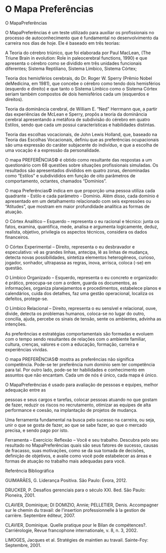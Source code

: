 # O Mapa Preferências

O MapaPreferências 

O MapaPreferências é um teste utilizado para auxiliar os profissionais no processo de autoconhecimento que é fundamental no desenvolvimento da carreira nos dias de hoje. Ele é baseado em três teorias: 

A Teoria do cérebro triúnico, que foi elaborada por Paul MacLean, (The Triune Brain in evolution: Role in paleocerebral functions, 1990) e que apresenta o cérebro como se dividido em três unidades funcionais diferentes; Sistema Reptiliano, Sistema Límbico, Sistema Córtex; 

Teoria dos hemisférios cerebrais, do Dr. Roger W. Sperry (Prêmio Nobel deMedicina, em 1981), que concebe o cérebro como tendo dois hemisférios (esquerdo e direito) e que tanto o Sistema Límbico como o Sistema Córtex seriam também compostos de dois hemisférios cada um (esquerdos e direitos).

Teoria da dominância cerebral, de William E. “Ned" Herrmann que, a partir das experiências de McLean e Sperry, propôs a teoria da dominância cerebral apresentando a metáfora de subdivisão do cérebro em quatro Estilos, sendo que cada um possui características e habilidades distintas.

Teoria das escolhas vocacionais, de John Lewis Holland, que, baseado na Teoria das Escolhas Vocacionais, definiu que as preferências ocupacionais são uma expressão do caráter subjacente do indivíduo, e que a escolha de uma vocação é a expressão da personalidade. 

O mapa PREFERÊNCIAS© é obtido como resultante das respostas a um questionário com 68 questões sobre situações profissionais simuladas. Os resultados são apresentados divididos em quatro zonas, denominadas como “Estilos” e subdivididos em função de oito parâmetros de comportamento, octantes, chamados “Domínios”.

O mapa Preferências© indica em que proporção uma pessoa utiliza cada quadrante - Estilo e cada parâmetro - Domínio. Além disso, cada domínio é apresentado em um detalhamento relacionado com seis expressões ou “Atitudes”, que mostram em maior profundidade analítica as formas de atuação.

O Córtex Analítico – Esquerdo – representa o eu racional e técnico: junta os fatos, examina, quantifica, mede, analisa e argumenta logicamente, deduz, realista, objetivo, privilegia os aspectos técnicos, considera os dados financeiros. 

O Córtex Experimental – Direito, representa o eu desbravador e especulativo: vê as grandes linhas, antecipa, lê as linhas de mudança, detecta novas possibilidades, sintetiza elementos heterogêneos, curioso, jogador, sonhador, ultrapassa as regras, inova, arrisca, coloca (-se) em questão.

O Límbico Organizado – Esquerdo, representa o eu concreto e organizado: é prático, preocupa-se com a ordem, guarda os documentos, as informações, organiza planejamentos e procedimentos, estabelece planos e calendários, cuida dos detalhes, faz uma gestão operacional, localiza os defeitos, protege-se.

O Límbico Relacional – Direito, representa o eu sensível e relacional, ouve, divide, detecta os problemas humanos, coloca-se no lugar do outro, concilia, ajuda, percebe os sinais de tensão, sente os ambientes, advinha as intenções.

As preferências e estratégias comportamentais são formadas e evoluem com o tempo sendo resultantes de relações com o ambiente familiar, cultura, crenças, valores e com a educação, formação, carreira e experiências vividas. 

O mapa PREFERÊNCIAS© mostra as preferências não significa competência. Pode-se ter preferência num domínio sem ter competência para tal. Por outro lado, pode-se ter habilidades e conhecimento em assuntos que não encantam. Cada um de nós é único, cada mapa  é único.

O MapaPreferências é usado para avaliação de pessoas e equipes, melhor adequação entre as

pessoas e seus cargos e tarefas, colocar pessoas atuando no que gostam de fazer, reduzir os riscos no recrutamento, otimizar as equipes de alta performance e coesão, na implantação de projetos de mudança.  

Uma ferramenta fundamental na busca pelo sucesso na carreira, ou seja,  unir o que se gosta de fazer, ao que se sabe fazer, ao que o mercado precisa, e sendo pago por isto.

 

Ferramenta – Exercício: Reflexão – Você e seu trabalho.
Descubra pelo seu resultado no MapaPreferências quais são seus fatores de sucesso, causas de fracasso, suas motivações, como se da sua tomada de decisões, definição de objetivos, e avalie como você pode estabelecer as áreas e formas de atuação no trabalho mais adequadas para você.

 

 

 

Referência Bibliográfica

GUIMARÃES, G. Liderança Positiva. São Paulo: Évora, 2012.

DRUCKER, P. Desafios gerenciais para o século XXI.  8ed. São Paulo: Pioneira, 2001.

CLAVIER, Dominique; DI DOMIZIO, Annie; PELLETIER, Denis. Accompagner sur le chemin du travail: de l'insertion professionnelle à la gestion de carrière. Septembre éditeur, 2007.

CLAVIER, Dominique. Quelle pratique pour le Bilan de compétences?. Carriérologie, Revue francophone internationale, v. 8, n. 3, 2002.

LIMOGES, Jacques et al. Stratégies de maintien au travail. Sainte-Foy: Septembre, 2001.